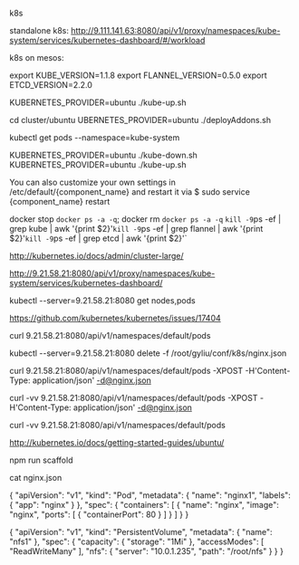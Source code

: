 k8s

standalone k8s: http://9.111.141.63:8080/api/v1/proxy/namespaces/kube-system/services/kubernetes-dashboard/#/workload

k8s on mesos: 

export KUBE_VERSION=1.1.8
export FLANNEL_VERSION=0.5.0
export ETCD_VERSION=2.2.0

 KUBERNETES_PROVIDER=ubuntu ./kube-up.sh

cd cluster/ubuntu
UBERNETES_PROVIDER=ubuntu ./deployAddons.sh

kubectl get pods --namespace=kube-system

 KUBERNETES_PROVIDER=ubuntu ./kube-down.sh
KUBERNETES_PROVIDER=ubuntu ./kube-up.sh

You can also customize your own settings in /etc/default/{component_name} and restart it via $ sudo service {component_name} restart

 docker stop `docker ps -a -q`; docker rm `docker ps -a -q`
`
 kill -9 `ps -ef | grep kube | awk '{print $2}'`
 kill -9 `ps -ef | grep flannel | awk '{print $2}'`
kill -9 `ps -ef | grep etcd  | awk '{print $2}'`

http://kubernetes.io/docs/admin/cluster-large/

http://9.21.58.21:8080/api/v1/proxy/namespaces/kube-system/services/kubernetes-dashboard/ 

kubectl --server=9.21.58.21:8080 get nodes,pods

https://github.com/kubernetes/kubernetes/issues/17404

curl 9.21.58.21:8080/api/v1/namespaces/default/pods

kubectl --server=9.21.58.21:8080 delete -f /root/gyliu/conf/k8s/nginx.json

curl 9.21.58.21:8080/api/v1/namespaces/default/pods -XPOST -H'Content-Type: application/json' -d@nginx.json

curl -vv 9.21.58.21:8080/api/v1/namespaces/default/pods -XPOST -H'Content-Type: application/json' -d@nginx.json

curl -vv 9.21.58.21:8080/api/v1/namespaces/default/pods

http://kubernetes.io/docs/getting-started-guides/ubuntu/

npm run scaffold

cat nginx.json

{
  "apiVersion": "v1",
  "kind": "Pod",
  "metadata": {
    "name": "nginx1",
    "labels": {
      "app": "nginx"
    }
  },
  "spec": {
    "containers": [
      {
        "name": "nginx",
        "image": "nginx",
        "ports": [
          {
            "containerPort": 80
          }
        ]
      }
    ]
  }
}

{
  "apiVersion": "v1",
  "kind": "PersistentVolume",
  "metadata": {
    "name": "nfs1"
  },
  "spec": {
    "capacity": {
      "storage": "1Mi"
    },
    "accessModes": [
      "ReadWriteMany"
    ],
    "nfs": {
      "server": "10.0.1.235",
      "path": "/root/nfs"
    }
  }
}

